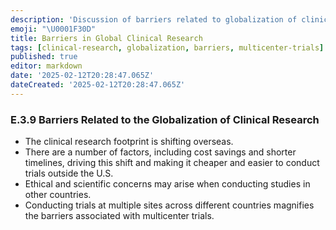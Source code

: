 ```yaml
---
description: 'Discussion of barriers related to globalization of clinical research, including ethical, scientific, and logistical challenges.'
emoji: "\U0001F30D"
title: Barriers in Global Clinical Research
tags: [clinical-research, globalization, barriers, multicenter-trials]
published: true
editor: markdown
date: '2025-02-12T20:28:47.065Z'
dateCreated: '2025-02-12T20:28:47.065Z'
---
```

### E.3.9 Barriers Related to the Globalization of Clinical Research

- The clinical research footprint is shifting overseas.
- There are a number of factors, including cost savings and shorter timelines, driving this shift and making it cheaper and easier to conduct trials outside the U.S.
- Ethical and scientific concerns may arise when conducting studies in other countries.
- Conducting trials at multiple sites across different countries magnifies the barriers associated with multicenter trials.


